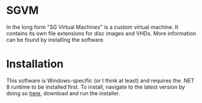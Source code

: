 # SGVM
In the long form "SG Virtual Machines" is a custom virtual machine.
It contains its own file extensions for disc images and VHDs.
More information can be found by installing the software.

# Installation
This software is Windows-specific (or I think at least) and requires the 
.NET 8 runtime to be installed first. To install, navigate to the latest 
version by doing so [here](), download and run the installer.
